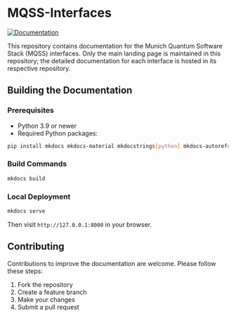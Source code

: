 # MQSS-Interfaces

[![Documentation](https://img.shields.io/badge/Documentation-Read%20the%20Docs-blue)](https://munich-quantum-software-stack.github.io/MQSS-Interfaces/)

This repository contains documentation for the Munich Quantum Software Stack (MQSS) interfaces. Only the main landing page is maintained in this repository; the detailed documentation for each interface is hosted in its respective repository.

## Building the Documentation

### Prerequisites

- Python 3.9 or newer
- Required Python packages:

```sh
pip install mkdocs mkdocs-material mkdocstrings[python] mkdocs-autorefs
```

### Build Commands

```sh
mkdocs build
```

### Local Deployment

```sh
mkdocs serve
```

Then visit `http://127.0.0.1:8000` in your browser.

## Contributing

Contributions to improve the documentation are welcome. Please follow these steps:

1. Fork the repository
2. Create a feature branch
3. Make your changes
4. Submit a pull request
